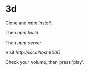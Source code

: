 # 3d

Clone and *npm install*.

Then *npm build*

Then *npm server*

Visit *http://localhost:8000*

Check your volume, then press 'play'.
